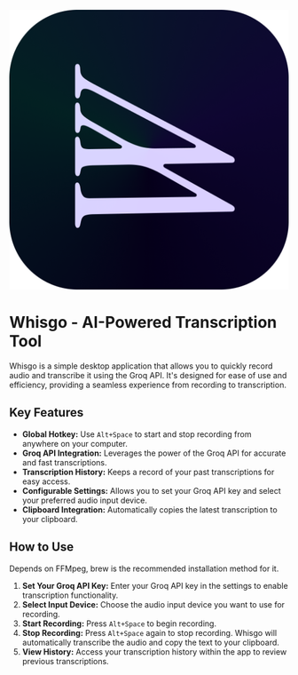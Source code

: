 ![/build/appicon.png](/build/appicon.png)

# Whisgo - AI-Powered Transcription Tool

Whisgo is a simple desktop application that allows you to quickly record audio and transcribe it using the Groq API. It's designed for ease of use and efficiency, providing a seamless experience from recording to transcription.

## Key Features

- **Global Hotkey:** Use `Alt+Space` to start and stop recording from anywhere on your computer.
- **Groq API Integration:** Leverages the power of the Groq API for accurate and fast transcriptions.
- **Transcription History:** Keeps a record of your past transcriptions for easy access.
- **Configurable Settings:** Allows you to set your Groq API key and select your preferred audio input device.
- **Clipboard Integration:** Automatically copies the latest transcription to your clipboard.

## How to Use

Depends on FFMpeg, brew is the recommended installation method for it.

1.  **Set Your Groq API Key:** Enter your Groq API key in the settings to enable transcription functionality.
2.  **Select Input Device:** Choose the audio input device you want to use for recording.
3.  **Start Recording:** Press `Alt+Space` to begin recording.
4.  **Stop Recording:** Press `Alt+Space` again to stop recording. Whisgo will automatically transcribe the audio and copy the text to your clipboard.
5.  **View History:** Access your transcription history within the app to review previous transcriptions.
